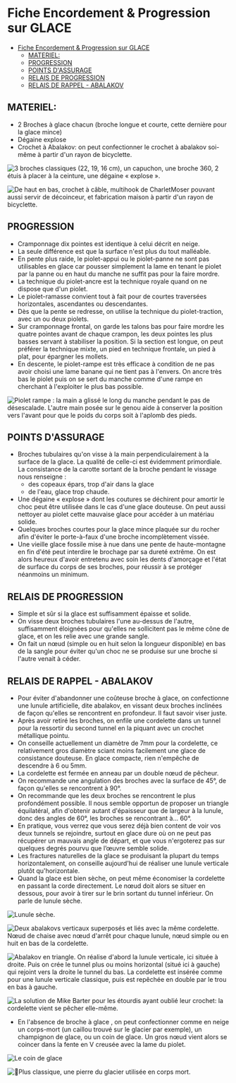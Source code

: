 # Fiche Encordement & Progression sur GLACE

- [Fiche Encordement & Progression sur GLACE](#Fiche-Encordement--Progression-sur-GLACE)
  - [MATERIEL:](#MATERIEL)
  - [PROGRESSION](#PROGRESSION)
  - [POINTS D'ASSURAGE](#POINTS-DASSURAGE)
  - [RELAIS DE PROGRESSION](#RELAIS-DE-PROGRESSION)
  - [RELAIS DE RAPPEL - ABALAKOV](#RELAIS-DE-RAPPEL---ABALAKOV)

## MATERIEL:
  
* 2 Broches à glace chacun (broche longue et courte, cette dernière pour la glace mince)
* Dégaine explose
* Crochet à Abalakov: on peut confectionner le crochet à abalakov soi-même à partir d'un rayon de bicyclette. 

![3 broches classiques (22, 19, 16 cm), un capuchon, une broche 360, 2 étuis à placer à la ceinture, une dégaine « explose ».](img/broches.png)

![De haut en bas, crochet à câble, multihook de CharletMoser pouvant aussi servir de décoinceur, et fabrication maison à partir d'un rayon de bicyclette.](img/crochetabalakov.png)

## PROGRESSION
  
* Cramponnage dix pointes est identique à celui décrit en neige.
* La seule différence est que la surface n'est plus du tout malléable.
* En pente plus raide, le piolet-appui ou le piolet-panne ne sont pas utilisables en glace car pousser simplement la lame en tenant le piolet par la panne ou en haut du manche ne suffit pas pour la faire mordre.
* La technique du piolet-ancre est la technique royale quand on ne dispose que d'un piolet.
* Le piolet-ramasse convient tout à fait pour de courtes traversées horizontales, ascendantes ou descendantes.
* Dès que la pente se redresse, on utilise la technique du piolet-traction, avec un ou deux piolets.
* Sur cramponnage frontal, on garde les talons bas pour faire mordre les quatre pointes avant de chaque crampon, les deux pointes les plus basses servant à stabiliser la position. Si la section est longue, on peut préférer la technique mixte, un pied en technique frontale, un pied à plat, pour épargner les mollets.
* En descente, le piolet-rampe est très efficace à condition de ne pas avoir choisi une lame banane qui ne tient pas à l'envers. On ancre très bas le piolet puis on se sert du manche comme d'une rampe en cherchant à l'exploiter le plus bas possible.

![Piolet rampe : la main a glissé le long du manche pendant le pas de désescalade. L'autre main posée sur le genou aide à conserver la position vers l'avant pour que le poids du corps soit à l'aplomb des pieds.](img/pioletrampe2.png)

## POINTS D'ASSURAGE

* Broches tubulaires qu'on visse à la main perpendiculairement à la surface de la glace. La qualité de celle-ci est évidemment primordiale. La consistance de la carotte sortant de la broche pendant le vissage nous renseigne :
  * des copeaux épars, trop d'air dans la glace
  * de l'eau, glace trop chaude.
* Une dégaine « explose » dont les coutures se déchirent pour amortir le choc peut être utilisée dans le cas d'une glace douteuse. On peut aussi nettoyer au piolet cette mauvaise glace pour accéder à un matériau solide.
* Quelques broches courtes pour la glace mince plaquée sur du rocher afin d'éviter le porte-à-faux d'une broche incomplètement vissée. 
* Une vieille glace fossile mise à nue dans une pente de haute-montagne en fin d'été peut interdire le brochage par sa dureté extrême. On est alors heureux d'avoir entretenu avec soin les dents d'amorçage et l'état de surface du corps de ses broches, pour réussir à se protéger néanmoins un minimum.

## RELAIS DE PROGRESSION

* Simple et sûr si la glace est suffisamment épaisse et solide.
* On visse deux broches tubulaires l'une au-dessus de l'autre, suffisamment éloignées pour qu'elles ne sollicitent pas le même cône de glace, et on les relie avec une grande sangle.
* On fait un nœud (simple ou en huit selon la longueur disponible) en bas de la sangle pour éviter qu'un choc ne se produise sur une broche si l'autre venait à céder.
 
## RELAIS DE RAPPEL - ABALAKOV

* Pour éviter d'abandonner une coûteuse broche à glace, on confectionne une lunule artificielle, dite abalakov, en vissant deux broches inclinées de façon qu'elles se rencontrent en profondeur. Il faut savoir viser juste. 
* Après avoir retiré les broches, on enfile une cordelette dans un tunnel pour la ressortir du second tunnel en la piquant avec un crochet métallique pointu.
* On conseille actuellement un diamètre de 7mm pour la cordelette, ce relativement gros diamètre sciant moins facilement une glace de consistance douteuse. En glace compacte, rien n'empêche de descendre à 6 ou 5mm.
* La cordelette est fermée en anneau par un double nœud de pêcheur.
* On recommande une angulation des broches avec la surface de 45°, de façon qu'elles se rencontrent à 90°.
* On recommande que les deux broches se rencontrent le plus profondément possible. Il nous semble opportun de proposer un triangle équilatéral, afin d'obtenir autant d'épaisseur que de largeur à la lunule, donc des angles de 60°, les broches se rencontrant à... 60°.
* En pratique, vous verrez que vous serez déjà bien content de voir vos deux tunnels se rejoindre, surtout en glace dure où on ne peut pas récupérer un mauvais angle de départ, et que vous n'ergoterez pas sur quelques degrés pourvu que l’œuvre semble solide.
* Les fractures naturelles de la glace se produisant la plupart du temps horizontalement, on conseille aujourd'hui de réaliser une lunule verticale plutôt qu'horizontale.
* Quand la glace est bien sèche, on peut même économiser la cordelette en passant la corde directement. Le nœud doit alors se situer en dessous, pour avoir à tirer sur le brin sortant du tunnel inférieur. On parle de lunule sèche.

![Lunule sèche.](img/lunuleseche.png)

![Deux abalakovs verticaux superposés et liés avec la même cordelette. Nœud de chaise avec nœud d'arrêt pour chaque lunule, nœud simple ou en huit en bas de la cordelette.](img/abalakov2.png) 
  
![Abalakov en triangle. On réalise d'abord la lunule verticale, ici située à droite. Puis on crée le tunnel plus ou moins horizontal (situé ici à gauche) qui rejoint vers la droite le tunnel du bas. La cordelette est insérée comme pour une lunule verticale classique, puis est repêchée en double par le trou en bas à gauche.](img/abalakov3.png)

![La solution de Mike Barter pour les étourdis ayant oublié leur crochet: la cordelette vient se pêcher elle-même.](img/abalakov.png)

* En l'absence de broche à glace , on peut confectionner comme en neige un corps-mort (un caillou trouvé sur le glacier par exemple), un champignon de glace, ou un coin de glace. Un gros nœud vient alors se coincer dans la fente en V creusée avec la lame du piolet.

![Le coin de glace](img/coindeglace.png)

![Plus classique, une pierre du glacier utilisée en corps mort.](img/coindeglace2.png)
